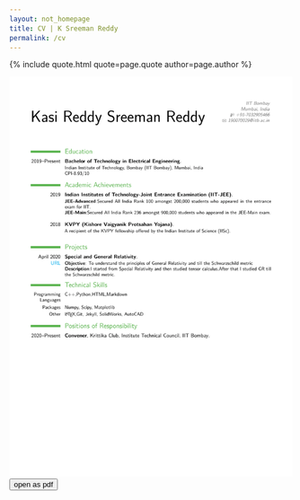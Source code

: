 ```yaml
---
layout: not_homepage
title: CV | K Sreeman Reddy
permalink: /cv
---
```


{% include quote.html quote=page.quote author=page.author %}

<div class="row resume-wrapper">
  <a href="../files/KSR_CV.pdf" title="click to open in pdf viewer" target="_blank">
    <img src="../assets/images/KSR_CV.png" alt="" class="responsive-img resume-img z-depth-2 hoverable">
    <button class="fill col s8 offset-s2 m4 offset-m4">open as pdf</button>
  </a>
</div>
